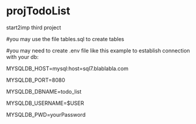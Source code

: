 # projTodoList
start2imp third project

#you may use the file tables.sql to create tables

#you may need to create .env file like this example to establish connection with your db:

MYSQLDB_HOST=mysql:host=sql7.blablabla.com

MYSQLDB_PORT=8080

MYSQLDB_DBNAME=todo_list

MYSQLDB_USERNAME=$USER

MYSQLDB_PWD=yourPassword

